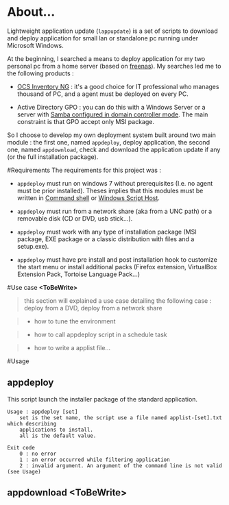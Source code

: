# About...
Lightweight application update (`lappupdate`) is a set of scripts to download and deploy application for small lan 
or standalone pc running under Microsoft Windows.

At the beginning, I searched a means to deploy application for my two personal pc from a home server 
(based on [freenas](http://www.freenas.org/)). My searches led me to the following products :

* [OCS Inventory NG](http://www.ocsinventory-ng.org/en/) : it's a good choice for IT professional who manages thousand
 of PC, and a agent must be deployed on every PC.

* Active Directory GPO :  you can do this with a Windows Server or a server with 
[Samba configured in domain controller mode](https://wiki.samba.org/index.php/Samba_AD_DC_HOWTO). The main constraint 
is that GPO accept only MSI package.

So I choose to develop my own deployment system built around two main module : the first one, named `appdeploy`, 
deploy application, the second one, named `appdownload`, check and download the application update if any (or the full
installation package).


#Requirements
The requirements for this project was :

* `appdeploy` must run on windows 7 without prerequisites (I.e. no agent must be prior installed). Theses implies that
 this modules must be written in [Command shell](https://technet.microsoft.com/en-us/library/cc754340.aspx#BKMK_OVR) 
 or [Windows Script Host](https://msdn.microsoft.com/library/d1wf56tt.aspx).
 
* `appdeploy` must run from a network share (aka from a UNC path) or a removable disk (CD or DVD, usb stick...).

* `appdeploy` must work with any type of installation package (MSI package, EXE package or a classic distribution with
 files and a setup.exe).
 
* `appdeploy` must have pre install and post installation hook to customize the start menu or install additional packs 
(Firefox extension, VirtualBox Extension Pack, Tortoise Language Pack...)


#Use case __\<ToBeWrite\>__

> this section will explained a use case detailing the following case : deploy from a DVD, deploy from a network share
 
> * how to tune the environment 

> * how to call appdeploy script in a schedule task

> * how to write a applist file... 


#Usage

## appdeploy

This script launch the installer package of the standard application.

    Usage : appdeploy [set]
        set is the set name, the script use a file named applist-[set].txt which describing
        applications to install.
        all is the default value.
    
    Exit code
        0 : no error
        1 : an error occurred while filtering application
        2 : invalid argument. An argument of the command line is not valid (see Usage)
 
## appdownload   __\<ToBeWrite\>__




